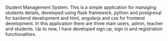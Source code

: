 Student Management System.
    This is a simple application for managing students details, developed using flask framework, python and postgresql for backend development and html, angularjs and css for frontend development. In this application there are three main users, admin, teacher and students. Up to now, I have developed sign up, sign in and registration functionalities.
    
    
